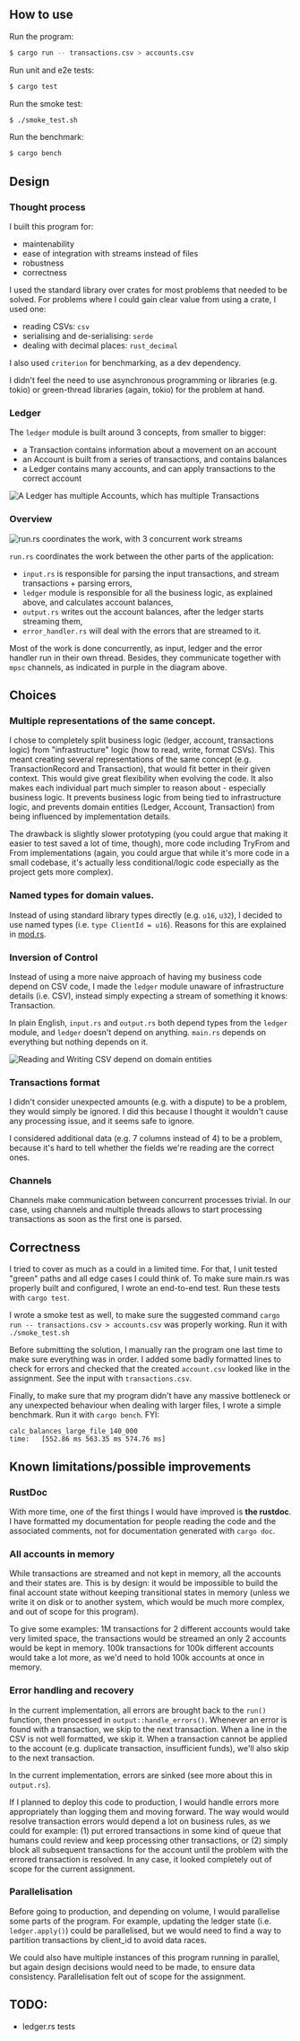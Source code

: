 ## How to use

Run the program:
```sh
$ cargo run -- transactions.csv > accounts.csv
```

Run unit and e2e tests:
```sh
$ cargo test
```

Run the smoke test:
```sh
$ ./smoke_test.sh
```

Run the benchmark:
```sh
$ cargo bench
```

## Design

### Thought process
I built this program for:
- maintenability
- ease of integration with streams instead of files
- robustness
- correctness

I used the standard library over crates for most problems that needed to be
solved.
For problems where I could gain clear value from using a crate, I used one:
- reading CSVs: `csv`
- serialising and de-serialising: `serde`
- dealing with decimal places: `rust_decimal`

I also used `criterion` for benchmarking, as a dev dependency.

I didn't feel the need to use asynchronous programming or libraries
(e.g. tokio) or green-thread libraries (again, tokio) for the problem at hand.

### Ledger
The `ledger` module is built around 3 concepts, from smaller to bigger:
- a Transaction contains information about a movement on an account
- an Account is built from a series of transactions, and contains balances
- a Ledger contains many accounts, and can apply transactions to the correct account

![A Ledger has multiple Accounts, which has multiple Transactions](./docs/ledger_account_transaction.png)

### Overview

![run.rs coordinates the work, with 3 concurrent work streams](./docs/overview.png)

`run.rs` coordinates the work between the other parts of the application:
- `input.rs` is responsible for parsing the input transactions, and stream transactions + parsing errors,
- `ledger` module is responsible for all the business logic, as explained above, and calculates account balances,
- `output.rs` writes out the account balances, after the ledger starts streaming them,
- `error_handler.rs` will deal with the errors that are streamed to it.

Most of the work is done concurrently, as input, ledger and the error handler
run in their own thread. Besides, they communicate together with `mpsc` channels,
as indicated in purple in the diagram above.

## Choices

### Multiple representations of the same concept.
I chose to completely split business logic (ledger, account, transactions
logic) from "infrastructure" logic (how to read, write, format CSVs).
This meant creating several representations of the same concept
(e.g. TransactionRecord and Transaction), that would fit better in their given
context.
This would give great flexibility when evolving the code. It also makes each
individual part much simpler to reason about - especially business logic. It
prevents business logic from being tied to infrastructure logic, and prevents
domain entities (Ledger, Account, Transaction) from being influenced by
implementation details.

The drawback is slightly slower prototyping (you could argue that making it
easier to test saved a lot of time, though), more code including TryFrom and
From implementations (again, you could argue that while it's more code in a
small codebase, it's actually less conditional/logic code especially as the
project gets more complex).

### Named types for domain values.

Instead of using standard library types directly (e.g. `u16`, `u32`), I decided
to use named types (i.e. `type ClientId = u16`). Reasons for this are explained
in [mod.rs](./src/ledger/mod.rs).

### Inversion of Control
Instead of using a more naive approach of having my business code depend on CSV
code, I made the `ledger` module unaware of infrastructure details (i.e. CSV),
instead simply expecting a stream of something it knows: Transaction.

In plain English, `input.rs` and `output.rs` both depend types from the `ledger`
module, and `ledger` doesn't depend on anything. `main.rs` depends on
everything but nothing depends on it.

![Reading and Writing CSV depend on domain entities](./docs/ioc.png)

### Transactions format
I didn't consider unexpected amounts (e.g. with a dispute) to be a problem, they
would simply be ignored. I did this because I thought it wouldn't cause any
processing issue, and it seems safe to ignore.

I considered additional data (e.g. 7 columns instead of 4) to be a problem, because
it's hard to tell whether the fields we're reading are the correct ones.

### Channels

Channels make communication between concurrent processes trivial. In our case,
using channels and multiple threads allows to start processing transactions as
soon as the first one is parsed.

## Correctness

I tried to cover as much as a could in a limited time.
For that, I unit tested "green" paths and all edge cases I could think of.
To make sure main.rs was properly built and configured, I wrote an end-to-end
test. 
Run these tests with `cargo test`.

I wrote a smoke test as well, to make sure the
suggested command `cargo run -- transactions.csv > accounts.csv` was properly
working.
Run it with `./smoke_test.sh`

Before submitting the solution, I manually ran the program one last time to
make sure everything was in order. I added some badly formatted lines to check
for errors and checked that the created `account.csv` looked like in the
assignment.
See the input with `transactions.csv`.

Finally, to make sure that my program didn't have any massive bottleneck or
any unexpected behaviour when dealing with larger files, I wrote a simple
benchmark.
Run it with `cargo bench`.
FYI:
```
calc_balances_large_file_140_000
time:   [552.86 ms 563.35 ms 574.76 ms]
```

## Known limitations/possible improvements

### RustDoc
With more time, one of the first things I would have improved is
**the rustdoc**. I have formatted my documentation for people reading the code
and the associated comments, not for documentation generated with `cargo doc`.

### All accounts in memory
While transactions are streamed and not kept in memory, all the accounts and
their states are. This is by design: it would be impossible to build the final
account state without keeping transitional states in memory (unless we write it
on disk or to another system, which would be much more complex, and out of
scope for this program).

To give some examples:
1M transactions for 2 different accounts would take very limited space,
the transactions would be streamed an only 2 accounts would be kept in
memory.
100k transactions for 100k different accounts would take a lot more, as
we'd need to hold 100k accounts at once in memory.

### Error handling and recovery
In the current implementation, all errors are brought back to the `run()`
function, then processed in `output::handle_errors()`. Whenever an error
is found with a transaction, we skip to the next transaction.
When a line in the CSV is not well formatted, we skip it. When a transaction
cannot be applied to the account (e.g. duplicate transaction, insufficient
funds), we'll also skip to the next transaction.

In the current implementation, errors are sinked (see more about this in
`output.rs`).

If I planned to deploy this code to production, I would handle errors more
appropriately than logging them and moving forward. The way would would resolve
transaction errors would depend a lot on business rules, as we could for
example:
(1) put errored transactions in some kind of queue that humans could review and
keep processing other transactions, or
(2) simply block all subsequent transactions for the account until the problem
with the errored transaction is resolved. In any case, it looked completely out
of scope for the current assignment.

### Parallelisation
Before going to production, and depending on volume, I would parallelise some
parts of the program. For example, updating the ledger state
(i.e. `ledger.apply()`) could be parallelised, but we would need to find a way
to partition transactions by client_id to avoid data races.

We could also have multiple instances of this program running in parallel, but
again design decisions would need to be made, to ensure data consistency.
Parallelisation felt out of scope for the assignment.

## TODO:
- ledger.rs tests
